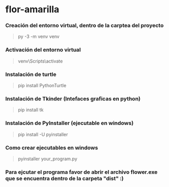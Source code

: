 # flor-amarilla

### Creación del entorno virtual, dentro de la carptea del proyecto

>py -3 -m venv venv

### Activación del entorno virtual

>venv\Scripts\activate

### Instalación de turtle

>pip install PythonTurtle

### Instalación de Tkinder (Intefaces graficas en python)

>pip install tk

### Instalación de PyInstaller (ejecutable en windows)

>pip install -U pyinstaller

### Como crear ejecutables en windows
> pyinstaller your_program.py

### Para ejcutar el programa favor de abrir el archivo flower.exe que se encuentra dentro de la carpeta "dist" :)



